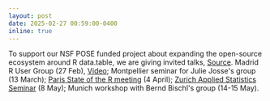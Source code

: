 ```yaml
---
layout: post
date: 2025-02-27 00:59:00-0400
inline: true
---
```


To support our NSF POSE funded project about expanding the open-source
ecosystem around R data.table, we are giving invited talks,
[Source](https://github.com/tdhock/2023-10-LatinR-data.table?tab=readme-ov-file#english).
Madrid R User Group (27 Feb), [Video](https://vimeo.com/1061999204);
Montpellier seminar for Julie Josse's group (13 March);
[Paris State of the R meeting](https://stateofther.netlify.app) (4 April);
[Zurich Applied Statistics Seminar](https://math.ethz.ch/sfs/news-and-events/seminar-applied-statistics.html) (8 May);
Munich workshop with Bernd Bischl's group (14-15 May).
